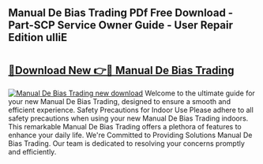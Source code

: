 ## Manual De Bias Trading PDf Free Download - Part-SCP Service Owner Guide - User Repair Edition uIIiE

# <h2><a href="http://bc1053.oget.top/?id=Manual+De+Bias+Trading">🔗Download New 👉🔴 Manual De Bias Trading</a></h2>

[![Manual De Bias Trading new download](https://i.imgur.com/5g1atiW.png)](http://bc1053.oget.top/?id=Manual+De+Bias+Trading)
Welcome to the ultimate guide for your new Manual De Bias Trading, designed to ensure a smooth and efficient experience. Safety Precautions for Indoor Use Please adhere to all safety precautions when using your new Manual De Bias Trading indoors. This remarkable Manual De Bias Trading offers a plethora of features to enhance your daily life. We're Committed to Providing Solutions Manual De Bias Trading. Our team is dedicated to resolving your concerns promptly and efficiently.
